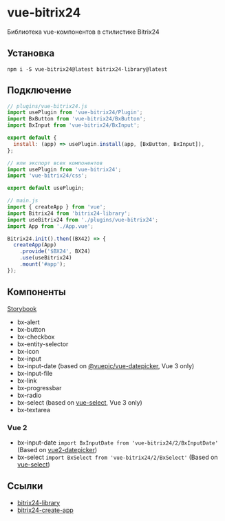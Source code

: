# vue-bitrix24

Библиотека vue-компонентов в стилистике Bitrix24

## Установка

```nodejs
npm i -S vue-bitrix24@latest bitrix24-library@latest
```

## Подключение
```js
// plugins/vue-bitrix24.js
import usePlugin from 'vue-bitrix24/Plugin';
import BxButton from 'vue-bitrix24/BxButton';
import BxInput from 'vue-bitrix24/BxInput';

export default {
  install: (app) => usePlugin.install(app, [BxButton, BxInput]),
};

// или экспорт всех компонентов
import usePlugin from 'vue-bitrix24';
import 'vue-bitrix24/css';

export default usePlugin;
```
```js
// main.js
import { createApp } from 'vue';
import Bitrix24 from 'bitrix24-library';
import useBitrix24 from './plugins/vue-bitrix24';
import App from './App.vue';

Bitrix24.init().then((BX42) => {
  createApp(App)
    .provide('$BX24', BX24)
    .use(useBitrix24)
    .mount('#app');
});
```

## Компоненты

[Storybook](https://astrotrain55.github.io/vue-bitrix24/)

* bx-alert
* bx-button
* bx-checkbox
* bx-entity-selector
* bx-icon
* bx-input
* bx-input-date (based on [@vuepic/vue-datepicker](https://vue3datepicker.com), Vue 3 only)
* bx-input-file
* bx-link
* bx-progressbar
* bx-radio
* bx-select (based on [vue-select](https://vue-select.org), Vue 3 only)
* bx-textarea

### Vue 2
* bx-input-date `import BxInputDate from 'vue-bitrix24/2/BxInputDate'` (Based on [vue2-datepicker](https://mengxiong10.github.io/vue2-datepicker/))
* bx-select `import BxSelect from 'vue-bitrix24/2/BxSelect'` (Based on [vue-select](https://vue-select.org))

## Ссылки

* [bitrix24-library](https://www.npmjs.com/package/bitrix24-library)
* [bitrix24-create-app](https://www.npmjs.com/package/bitrix24-create-app)
